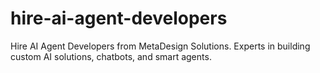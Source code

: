 # hire-ai-agent-developers
Hire AI Agent Developers from MetaDesign Solutions. Experts in building custom AI solutions, chatbots, and smart agents.
